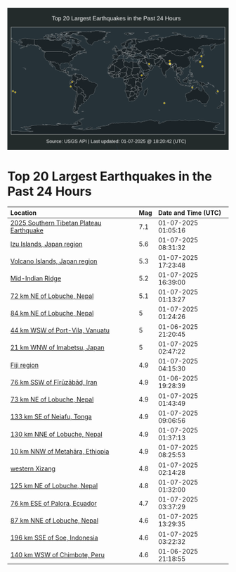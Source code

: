 ![Map](./map.png)

# Top 20 Largest Earthquakes in the Past 24 Hours

| Location | Mag | Date and Time (UTC) |
|:---|:---|:---|
| [2025 Southern Tibetan Plateau Earthquake](https://earthquake.usgs.gov/earthquakes/eventpage/us6000pi9w) | 7.1 | 01-07-2025 01:05:16 |
| [Izu Islands, Japan region](https://earthquake.usgs.gov/earthquakes/eventpage/us6000pida) | 5.6 | 01-07-2025 08:31:32 |
| [Volcano Islands, Japan region](https://earthquake.usgs.gov/earthquakes/eventpage/us6000pife) | 5.3 | 01-07-2025 17:23:48 |
| [Mid-Indian Ridge](https://earthquake.usgs.gov/earthquakes/eventpage/us6000pifb) | 5.2 | 01-07-2025 16:39:00 |
| [72 km NE of Lobuche, Nepal](https://earthquake.usgs.gov/earthquakes/eventpage/us6000pia7) | 5.1 | 01-07-2025 01:13:27 |
| [84 km NE of Lobuche, Nepal](https://earthquake.usgs.gov/earthquakes/eventpage/us6000piak) | 5 | 01-07-2025 01:24:26 |
| [44 km WSW of Port-Vila, Vanuatu](https://earthquake.usgs.gov/earthquakes/eventpage/us6000pi8v) | 5 | 01-06-2025 21:20:45 |
| [21 km WNW of Imabetsu, Japan](https://earthquake.usgs.gov/earthquakes/eventpage/us6000pibm) | 5 | 01-07-2025 02:47:22 |
| [Fiji region](https://earthquake.usgs.gov/earthquakes/eventpage/us6000pic9) | 4.9 | 01-07-2025 04:15:30 |
| [76 km SSW of Fīrūzābād, Iran](https://earthquake.usgs.gov/earthquakes/eventpage/us6000pi8c) | 4.9 | 01-06-2025 19:28:39 |
| [73 km NE of Lobuche, Nepal](https://earthquake.usgs.gov/earthquakes/eventpage/us6000piav) | 4.9 | 01-07-2025 01:43:49 |
| [133 km SE of Neiafu, Tonga](https://earthquake.usgs.gov/earthquakes/eventpage/us6000pidi) | 4.9 | 01-07-2025 09:06:56 |
| [130 km NNE of Lobuche, Nepal](https://earthquake.usgs.gov/earthquakes/eventpage/us6000piar) | 4.9 | 01-07-2025 01:37:13 |
| [10 km NNW of Metahāra, Ethiopia](https://earthquake.usgs.gov/earthquakes/eventpage/us6000pidb) | 4.9 | 01-07-2025 08:25:53 |
| [western Xizang](https://earthquake.usgs.gov/earthquakes/eventpage/us6000piba) | 4.8 | 01-07-2025 02:14:28 |
| [125 km NE of Lobuche, Nepal](https://earthquake.usgs.gov/earthquakes/eventpage/us6000piap) | 4.8 | 01-07-2025 01:32:00 |
| [76 km ESE of Palora, Ecuador](https://earthquake.usgs.gov/earthquakes/eventpage/us6000pibx) | 4.7 | 01-07-2025 03:37:29 |
| [87 km NNE of Lobuche, Nepal](https://earthquake.usgs.gov/earthquakes/eventpage/us6000pif0) | 4.6 | 01-07-2025 13:29:35 |
| [196 km SSE of Soe, Indonesia](https://earthquake.usgs.gov/earthquakes/eventpage/us6000pibt) | 4.6 | 01-07-2025 03:22:32 |
| [140 km WSW of Chimbote, Peru](https://earthquake.usgs.gov/earthquakes/eventpage/us6000pi8s) | 4.6 | 01-06-2025 21:18:55 |
